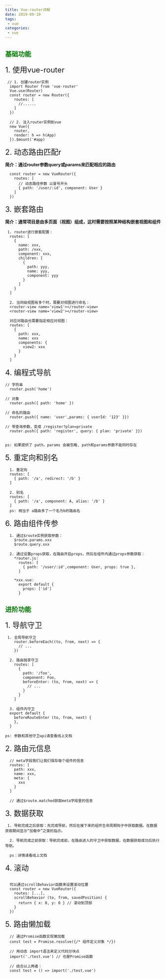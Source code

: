 ```yaml
---
title: Vue-router详解
date: 2019-09-10
tags:
 - vue
categories:
 - vue
---
```

## <font color=#008000>基础功能</font>
<font size=5>1. 使用vue-router</font>
```
 // 1. 创建router实例
  import Router from 'vue-router'
  Vue.use(Router)
  const router = new Router({
    routes: [
      //......
    ]
  })

  // 2. 注入router实例到vue
  new Vue({
    router,
    render: h => h(App)
  }).$mount('#app)

```
<font size=5>2. 动态路由匹配r</font>

**简介：通过router参数query或params来匹配相应的路由**
```
  const router = new VueRouter({
    routes: [
      // 动态路径参数 以冒号开头
      { path: '/user/:id', component: User }
    ]
  })

```
<font size=5>3. 嵌套路由</font>

**简介：通常项目是由多页面（视图）组成，这时需要按照某种结构嵌套视图和组件**
```
 1. router进行嵌套配置：
  routes: [
    {
      name: xxx,
      path: /xxx,
      component: xxx,
      children: [
        {
          path: yyy,
          name: yyy,
          component: yyy
        }
      ]
    }
  ]

  2. 当同级视图有多个时，需要对视图进行命名：
  <router-view name='view1'></router-view>
  <router-view name='view2'></router-view>

  对应对路由也需要指定相应对视图：
  routes: [
    {
      path: xxx,
      name: xxx
      components: {
        view2: xxx
      }
    }
  ]

```
<font size=5>4. 编程式导航</font>
```
// 字符串
  router.push('home')

// 对象
  router.push({ path: 'home' })

// 命名的路由
  router.push({ name: 'user',params: { userId: '123' }})

// 带查询参数，变成 /register?plan=private
  router.push({ path: 'register', query: { plan: 'private' }})


ps: 如果提供了 path，params 会被忽略, path和params参数不能同时存在

```
<font size=5>5. 重定向和别名</font>
```
  1. 重定向
  routes: [
    { path: '/a', redirect: '/b' }
  ]

  2. 别名
  routes: [
    { path: '/a', component: A, alias: '/b' }
  ]
  ps: 相当于 a路由多了一个名为b的路由名

```
<font size=5>6. 路由组件传参</font>
```
  1. 通过$route实例获取参数：
    $route.params.xxx
    $route.query.xxx

  2. 通过设置props获取，在路由开启props，然后在组件内通过props参数获取：
    *router.js:
      routes: [
        { path: '/user/:id',component: User, props: true },
      ]

    *xxx.vue: 
      export default {
        props: ['id']
      }

```
## <font color=#008000>进阶功能</font>

<font size=5>1. 导航守卫</font>
```
 1. 全局导航守卫
    router.beforeEach((to, from, next) => {
      // ...
    })

  2. 路由独享守卫
    routes: [
      {
        path: '/foo',
        component: Foo,
        beforeEnter: (to, from, next) => {
          // ...
        }
      }
    ]

  3. 组件内守卫
  export default {
    beforeRouteEnter (to, from, next) {
    },
  }

ps: 参数和其他守卫api请查看线上文档

```
<font size=5>2. 路由元信息</font>
```
  // meta字段我们让我们保存每个组件的信息
  routes: [
    path: xxx,
    name: xxx,
    meta: {
      xxx
    }
  ]

  // 通过$route.matched获取meta字段里的信息

```
<font size=5>3. 数据获取</font>
```
 1. 导航完成之后获取：先完成导航，然后在接下来的组件生命周期钩子中获取数据。在数据获取期间显示“加载中”之类的指示。

  2. 导航完成之前获取：导航完成前，在路由进入的守卫中获取数据，在数据获取成功后执行导航。

  ps：详情请看线上文档

```
<font size=5>4. 滚动</font>
```

  可以通过scrollBehavior函数来设置滚动位置
  const router = new VueRouter({
    routes: [...],
    scrollBehavior (to, from, savedPosition) {
      return { x: 0, y: 0 } // 滚动到顶部
    }
  })

```
<font size=5>5. 路由懒加载</font>
```
  // 通过Promise函数实现懒加载
  const test = Promise.resolve({/* 组件定义对象 */})

  // 用动态 import语法来定义代码分块点
  import('./test.vue') // 也是Promise函数

  // 结合以上两者：
  const test = () => import('./test.vue')

```
<Vssue />